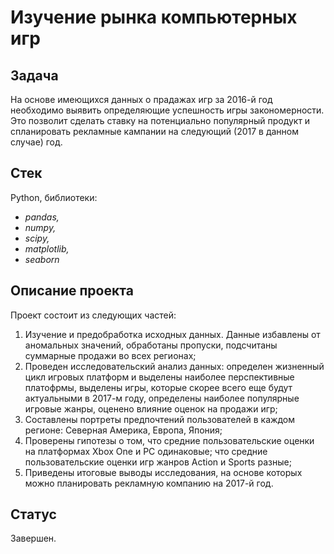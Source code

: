 # Изучение рынка компьютерных игр


## Задача

На основе имеющихся данных о прадажах игр за 2016-й год необходимо выявить определяющие успешность игры закономерности. Это позволит сделать ставку на потенциально популярный продукт и спланировать рекламные кампании на следующий (2017 в данном случае) год.

## Стек

Python, библиотеки:

- *pandas,*
- *numpy,*
- *scipy,*
- *matplotlib,*
- *seaborn*

## Описание проекта

Проект состоит из следующих частей:
1) Изучение и предобработка исходных данных. Данные избавлены от аномальных значений, обработаны пропуски, подсчитаны суммарные продажи во всех регионах;
2) Проведен исследовательский анализ данных: определен жизненный цикл игровых платформ и выделены наиболее перспективные платофрмы, выделены игры, которые скорее всего еще будут актуальными в 2017-м году, определены наиболее популярные игровые жанры, оценено влияние оценок на продажи игр;
3) Составлены портреты предпочтений пользователей в каждом регионе: Северная Америка, Европа, Япония;
4) Проверены гипотезы о том, что средние пользовательские оценки на платформах Xbox One и PC одинаковые; что средние пользовательские оценки игр жанров Action и Sports разные;
5) Приведены итоговые выводы исследования, на основе которых можно планировать рекламную компанию на 2017-й год.

## Статус

Завершен.